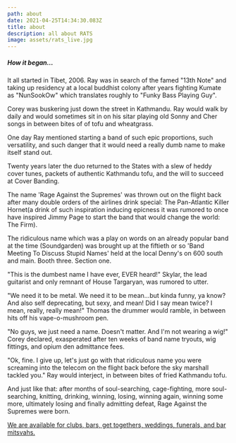 ```yaml
---
path: about
date: 2021-04-25T14:34:30.083Z
title: about
description: all about RATS
image: assets/rats_live.jpg
---
```

<h5>How it began...</h5>

It all started in Tibet, 2006.  Ray was in search of the famed "13th Note" and taking up residency at a local buddhist colony after years fighting Kumate as "NunSookOw" which translates roughly to "Funky Bass Playing Guy".

Corey was buskering just down the street in Kathmandu.  Ray would walk by daily and would sometimes sit in on his sitar playing old Sonny and Cher songs in between bites of  of tofu and wheatgrass. 

One day Ray mentioned starting a band of such epic proportions, such versatility, and such danger that it would need a really dumb name to make itself stand out. 

Twenty years later the duo returned to the States with a slew of heddy cover tunes, packets of authentic Kathmandu tofu,  and the will to succeed at Cover Banding.  

The name 'Rage Against the Supremes' was thrown out on the flight back after many double orders of the airlines drink special: The Pan-Atlantic Killer Hornet(a drink of such inspiration inducing epicness it was rumored to once have inspired Jimmy Page to start the band that would change the world: The Firm).  

The ridiculous name which was a play on words on an already popular band at the time (Soundgarden) was brought up at the fiftieth or so  'Band Meeting To Discuss Stupid Names' held at the local Denny's on 600 south and main. Booth three. Section one. 

"This is the dumbest name I have ever, EVER heard!" Skylar, the lead guitarist and only remnant of House Targaryan,  was rumored to utter.

"We need it to be metal. We need it to be mean...but kinda funny, ya know? And also self deprecating, but sexy, and mean!  Did I say mean twice? I mean, really, really mean!" Thomas the drummer would ramble, in between hits off his vape-o-mushroom pen.

"No guys, we just need a name. Doesn't matter. And I'm not wearing a wig!" Corey declared, exasperated after ten weeks of band name tryouts, wig fittings, and opium den admittance fees.

"Ok, fine. I give up, let's just go with that ridiculous name you were screaming into the telecom on the flight back before the sky marshall tackled you." Ray would interject, in between bites of fried Kathmandu tofu.

And just like that:  after months of soul-searching, cage-fighting, more soul-searching, knitting, drinking, winning, losing, winning again, winning some more, ultimately losing and finally admitting defeat, Rage Against the Supremes were born.  

[We are available for clubs, bars, get togethers, weddings, funerals, and bar mitsvahs.](https://www.ratsband.com/contact)